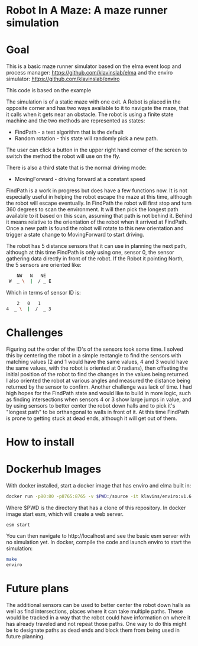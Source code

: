 Robot In A Maze: A maze runner simulation
===

Goal
===

This is a basic maze runner simulator based on the elma event loop and process manager:
https://github.com/klavinslab/elma
and the enviro simulator:
https://github.com/klavinslab/enviro

This code is based on the example 

The simulation is of a static maze with one exit. A Robot is placed in the opposite corner and has two ways available to it to navigate the maze, that it calls when it gets near an obstacle. The robot is using a finite state machine and the two methods are represented as states:

- FindPath - a test algorithm that is the default
- Random rotation - this state will randomly pick a new path.

The user can click a button in the upper right hand corner of the screen to switch the method the robot will use on the fly.

There is also a third state that is the normal driving mode:
- MovingForward - driving forward at a constant speed

FindPath is a work in progress but does have a few functions now. It is not especially useful in helping the robot escape the maze at this time, although the robot will escape eventually. In FindPath the robot will first stop and turn 360 degrees to scan the environment. It will then pick the longest path available to it based on this scan, assuming that path is not behind it. Behind it means relative to the orientation of the robot when it arrived at FindPath. Once a new path is found the robot will rotate to this new orientation and trigger a state change to MovingForward to start driving.

The robot has 5 distance sensors that it can use in planning the next path, although at this time FindPath is only using one, sensor 0, the sensor gathering data directly in front of the robot. If the Robot it pointing North, the 5 sensors are oriented like:

```bash
    NW   N   NE
 W  _ \  |  / _ E
 ```

 Which in terms of sensor ID is:
 ```bash
     2   0   1
 4  _ \  |  /  _ 3
```

Challenges
==

Figuring out the order of the ID's of the sensors took some time. I solved this by centering the robot in a simple rectangle to find the sensors with matching values (2 and 1 would have the same values, 4 and 3 would have the same values, with the robot is oriented at 0 radians), then offseting the initial position of the robot to find the changes in the values being returned. I also oriented the robot at various angles and measured the distance being returned by the sensor to confirm.
Another challenge was lack of time. I had high hopes for the FindPath state and would like to build in more logic, such as finding intersections when sensors 4 or 3 show large jumps in value, and by using sensors to better center the robot down halls and to pick it's "longest path" to be orthangonal to walls in front of it. At this time FindPath is prone to getting stuck at dead ends, although it will get out of them.

How to install
==

Dockerhub Images
===

With docker installed, start a docker image that has enviro and elma built in:
```bash
docker run -p80:80 -p8765:8765 -v $PWD:/source -it klavins/enviro:v1.6 bash
```
Where $PWD is the directory that has a clone of this repository. In docker image start esm, which will create a web server.

```bash
esm start
```
You can then navigate to http://localhost and see the basic esm server with no simulation yet.
In docker, compile the code and launch enviro to start the simulation:
```bash
make
enviro
```

Future plans
==

The additional sensors can be used to better center the robot down halls as well as find intersections, places where it can take multiple paths. These would be tracked in a way that the robot could have information on where it has already traveled and not repeat those paths. One way to do this might be to designate paths as dead ends and block them from being used in future planning.